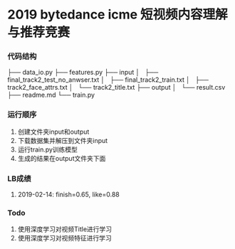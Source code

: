 # 2019 bytedance icme 短视频内容理解与推荐竞赛

### 代码结构
├── data_io.py
├── features.py
├── input
│   ├── final_track2_test_no_anwser.txt
│   ├── final_track2_train.txt
│   ├── track2_face_attrs.txt
│   └── track2_title.txt
├── output
│   └── result.csv
├── readme.md
└── train.py

### 运行顺序
1. 创建文件夹input和output
2. 下载数据集并解压到文件夹input
3. 运行train.py训练模型
4. 生成的结果在output文件夹下面

### LB成绩
1. 2019-02-14: finish=0.65, like=0.88

### Todo 
1. 使用深度学习对视频Title进行学习
2. 使用深度学习对视频特征进行学习